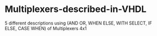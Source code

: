 # Multiplexers-described-in-VHDL
5 different descriptions using (AND OR, WHEN ELSE, WITH SELECT, IF ELSE, CASE WHEN) of Multiplexers 4x1 
